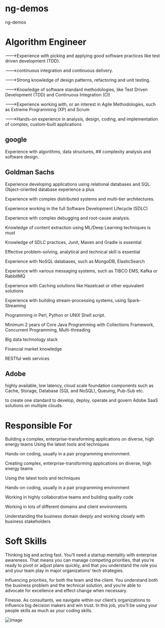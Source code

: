 # ng-demos
ng-demos

# Algorithm Engineer
--->Experience with picking and applying good software practices like test driven development (TDD).                  

--->continuous integration and continuous delivery.

--->Strong knowledge of design patterns, refactoring and unit testing.

--->Knowledge of software standard methodologies, like Test Driven Development (TDD) and Continuous Integration (CI)

--->Experience working with, or an interest in Agile Methodologies, such as Extreme Programming (XP) and Scrum

--->Hands-on experience in analysis, design, coding, and implementation of complex, custom-built applications

 ## google
 
 Experience with algorithms, data structures, ## complexity analysis and software design.
 
 ## Goldman Sachs
 
 Experience developing applications using relational databases and SQL. Object-oriented database experience a plus
 
 Experience with complex distributed systems and multi-tier architectures.
 
 Experience working in the full Software Development Lifecycle (SDLC)
 
 Experience with complex debugging and root-cause analysis.
 
 Knowledge of content extraction using ML/Deep Learning techniques is must
 
Knowledge of SDLC practices, Junit, Maven and Gradle is essential

Effective problem-solving, analytical and technical skill is essential

Experience with NoSQL databases, such as MongoDB, ElasticSearch

Experience with various messaging systems, such as TIBCO EMS, Kafka or RabbitMQ

Experience with Caching solutions like Hazelcast or other equivalent solutions

Experience with building stream-processing systems, using Spark-Streaming

Programming in Perl, Python or UNIX Shell script.

Minimum 2 years of Core Java Programming with Collections Framework, Concurrent Programming, Multi-threading

Big data technology stack

Financial market knowledge

RESTful web services

## Adobe

highly available, low latency, cloud scale foundation components such as Cache, Storage, Database (SQL and NoSQL), Queuing, Pub-Sub etc.

to create one standard to develop, deploy, operate and govern Adobe SaaS solutions on multiple clouds.
 

# Responsible For

Building a complex, enterprise-transforming applications on diverse, high energy teams Using the latest tools and techniques

Hands-on coding, usually in a pair programming environment.

Creating complex, enterprise-transforming applications on diverse, high energy teams

Using the latest tools and techniques

Hands-on coding, usually in a pair programming environment

Working in highly collaborative teams and building quality code

Working in lots of different domains and client environments

Understanding the business domain deeply and working closely with business stakeholders


# Soft Skills 

Thinking big and acting fast. You’ll need a startup mentality with enterprise awareness. That means you can manage competing priorities, that you’re ready to pivot or adjust plans quickly, and that you understand the role you and your team play in major organizations’ tech strategies.

Influencing priorities, for both the team and the client. You understand both the business problem and the technical solution, and you’re able to advocate for excellence and effect change when necessary.

Finesse. As consultants, we navigate within our client’s organizations to influence big decision makers and win trust. In this job, you’ll be using your people skills as much as your coding skills.


![image](https://user-images.githubusercontent.com/25560217/50520050-20c34480-0ae4-11e9-872b-a66681f5c06e.png)

